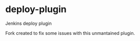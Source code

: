 deploy-plugin
=============

Jenkins deploy plugin

Fork created to fix some issues with this unmantained plugin.
